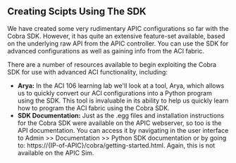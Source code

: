 ## Creating Scipts Using The SDK
We have created some very rudimentary APIC configurations so far with the Cobra SDK.  However, it has quite an extensive feature-set available, based on the underlying raw API from the APIC controller.  You can use the SDK for advanced configurations as well as gaining info from the ACI fabric.

There are a number of resources available to begin exploiting the Cobra SDK for use with advanced ACI functionality, including:

- **Arya:** In the ACI 106 learning lab we'll look at a tool, Arya, which allows us to quickly convert our ACI configurations into a Python program using the SDK.  This tool is invaluable in its ability to help us quickly learn how to program the ACI fabric using the Cobra SDK.
- **SDK Documentation:** Just as the .egg files and installation instructions for the Cobra SDK were available on the APIC webserver, so too is the API documentation.  You can access it by navigating in the user interface to Admin >> Documentation >> Python SDK documentation or by going to: https://{IP-of-APIC}/cobra/getting-started.html. Again, this is not available on the APIC Sim.
 